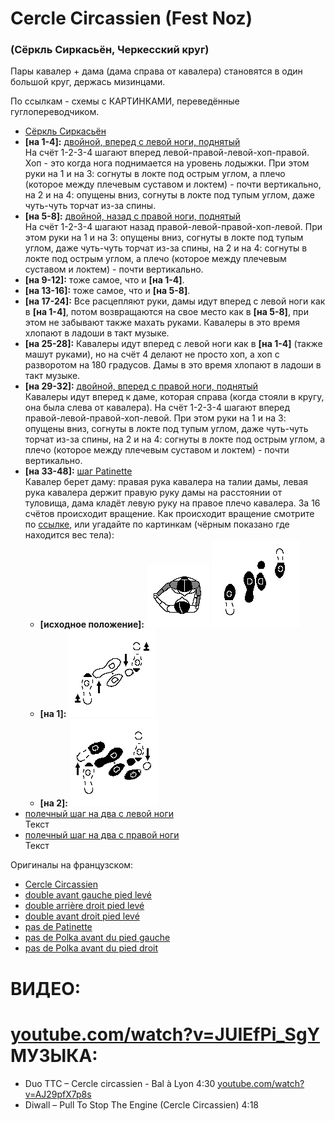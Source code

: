 # Cercle Circassien (Fest Noz)
### (Сёркль Сиркасьён, Черкесский круг)

Пары кавалер + дама (дама справа от кавалера) становятся в один большой круг, держась мизинцами.

По ссылкам - схемы с КАРТИНКАМИ, переведённые гуглопереводчиком.

- [Сёркль Сиркасьён](https://translate.google.ru/translate?sl=auto&tl=ru&js=y&prev=_t&hl=en&ie=UTF-8&u=http%3A%2F%2Fdansesbretonnes.gwalarn.org%2Fdanses%2Fcercle_circassien.html&edit-text=)
- **[на 1-4]:** [двойной, вперед с левой ноги, поднятый](https://translate.google.ru/translate?hl=en&sl=fr&tl=ru&u=http%3A%2F%2Fdansesbretonnes.gwalarn.org%2Fbases%2Fdouble_avant_gauche_pied_leve.html)  
  На счёт 1-2-3-4 шагают вперед левой-правой-левой-хоп-правой. Хоп - это когда нога поднимается на уровень лодыжки. При этом руки на 1 и на 3: согнуты в локте под острым углом, а плечо (которое между плечевым суставом и локтем) - почти вертикально, на 2 и на 4: опущены вниз, согнуты в локте под тупым углом, даже чуть-чуть торчат из-за спины.
- **[на 5-8]:** [двойной, назад с правой ноги, поднятый](https://translate.google.ru/translate?hl=en&sl=fr&tl=ru&u=http%3A%2F%2Fdansesbretonnes.gwalarn.org%2Fbases%2Fdouble_arriere_droit_pied_leve.html)  
  На счёт 1-2-3-4 шагают назад правой-левой-правой-хоп-левой. При этом руки на 1 и на 3: опущены вниз, согнуты в локте под тупым углом, даже чуть-чуть торчат из-за спины, на 2 и на 4: согнуты в локте под острым углом, а плечо (которое между плечевым суставом и локтем) - почти вертикально.
- **[на 9-12]:** тоже самое, что и **[на 1-4]**.
- **[на 13-16]:** тоже самое, что и **[на 5-8]**.
- **[на 17-24]:** Все расцепляют руки, дамы идут вперед с левой ноги как в **[на 1-4]**, потом возвращаются на свое место как в **[на 5-8]**, при этом не забывают также махать руками. Кавалеры в это время хлопают в ладоши в такт музыке.
- **[на 25-28]:** Кавалеры идут вперед с левой ноги как в **[на 1-4]** (также машут руками), но на счёт 4 делают не просто хоп, а хоп с разворотом на 180 градусов. Дамы в это время хлопают в ладоши в такт музыке.
- **[на 29-32]:** [двойной, вперед с правой ноги, поднятый](https://translate.google.ru/translate?hl=en&sl=fr&tl=ru&u=http%3A%2F%2Fdansesbretonnes.gwalarn.org%2Fbases%2Fdouble_avant_droit_pied_leve.html)  
  Кавалеры идут вперед к даме, которая справа (когда стояли в кругу, она была слева от кавалера). На счёт 1-2-3-4 шагают вперед правой-левой-правой-хоп-левой. При этом руки на 1 и на 3: опущены вниз, согнуты в локте под тупым углом, даже чуть-чуть торчат из-за спины, на 2 и на 4: согнуты в локте под острым углом, а плечо (которое между плечевым суставом и локтем) - почти вертикально.
- **[на 33-48]:** [шаг Patinette](https://translate.google.ru/translate?hl=en&sl=fr&tl=ru&u=http%3A%2F%2Fdansesbretonnes.gwalarn.org%2Fbases%2Fpas_de_patinette.html)  
  Кавалер берет даму: правая рука кавалера на талии дамы, левая рука кавалера держит правую руку дамы на расстоянии от туловища, дама кладёт левую руку на правое плечо кавалера. За 16 счётов происходит вращение. Как происходит вращение смотрите по [ссылке](https://translate.google.ru/translate?hl=en&sl=fr&tl=ru&u=http%3A%2F%2Fdansesbretonnes.gwalarn.org%2Fbases%2Fpas_de_patinette.html), или угадайте по картинкам (чёрным показано где находится вес тела):
  - **[исходное положение]:** ![dansesbretonnes.gwalarn.org/bases/images/danse_de_salon.gif](cercle-circassien/danse_de_salon.gif) ![dansesbretonnes.gwalarn.org/bases/images/pas_de_patinette_depart.gif](cercle-circassien/pas_de_patinette_depart.gif)
  - **[на 1]:** ![dansesbretonnes.gwalarn.org/bases/images/pas_de_patinette_1.gif](cercle-circassien/pas_de_patinette_1.gif)
  - **[на 2]:** ![dansesbretonnes.gwalarn.org/bases/images/pas_de_patinette_2.gif](cercle-circassien/pas_de_patinette_2.gif)
- [полечный шаг на два с левой ноги](https://translate.google.ru/translate?hl=en&sl=fr&tl=ru&u=http%3A%2F%2Fdansesbretonnes.gwalarn.org%2Fbases%2Fpas_de_polka_avant_gauche.html)  
  Текст
- [полечный шаг на два с правой ноги](https://translate.google.ru/translate?hl=en&sl=fr&tl=ru&u=http%3A%2F%2Fdansesbretonnes.gwalarn.org%2Fbases%2Fpas_de_polka_avant_droit.html)  
  Текст

Оригиналы на французском:

- [Cercle Circassien](http://dansesbretonnes.gwalarn.org/danses/cercle_circassien.html)
- [double avant gauche pied levé](http://dansesbretonnes.gwalarn.org/bases/double_avant_gauche_pied_leve.html)
- [double arrière droit pied levé](http://dansesbretonnes.gwalarn.org/bases/double_arriere_droit_pied_leve.html)
- [double avant droit pied levé](http://dansesbretonnes.gwalarn.org/bases/double_avant_droit_pied_leve.html)
- [pas de Patinette](http://dansesbretonnes.gwalarn.org/bases/pas_de_patinette.html)
- [pas de Polka avant du pied gauche](http://dansesbretonnes.gwalarn.org/bases/pas_de_polka_avant_gauche.html)
- [pas de Polka avant du pied droit](http://dansesbretonnes.gwalarn.org/bases/pas_de_polka_avant_droit.html)

ВИДЕО:
======
[youtube.com/watch?v=JUIEfPi_SgY](https://www.youtube.com/watch?v=JUIEfPi_SgY)
МУЗЫКА:
=======
- Duo TTC – Cercle circassien - Bal à Lyon 4:30 [youtube.com/watch?v=AJ29pfX7p8s](https://www.youtube.com/watch?v=AJ29pfX7p8s)
- Diwall – Pull To Stop The Engine (Cercle Circassien) 4:18
